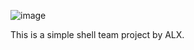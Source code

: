 ![image](https://s3.amazonaws.com/intranet-projects-files/holbertonschool-low_level_programming/235/shell.jpeg)

This is a simple shell team project by ALX.
